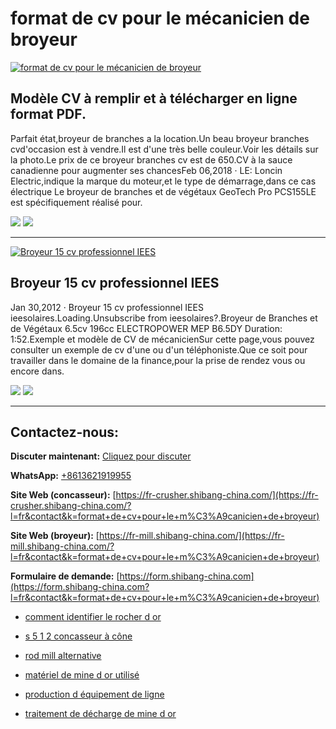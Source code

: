 # format de cv pour le mécanicien de broyeur

<a href="https://swt.shibang-china.com/?l=fr&img&k=format+de+cv+pour+le+m%C3%A9canicien+de+broyeur" target="_blank">![format de cv pour le mécanicien de broyeur](http://static.shibang-china.com/all-800x300/696.jpg)</a>

## Modèle CV à remplir et à télécharger en ligne format PDF.
Parfait état,broyeur de branches a la location.Un beau broyeur branches cvd'occasion est à vendre.Il est d'une très belle couleur.Voir les détails sur la photo.Le prix de ce broyeur branches cv est de 650.CV à la sauce canadienne pour augmenter ses chancesFeb 06,2018 · LE: Loncin Electric,indique la marque du moteur,et le type de démarrage,dans ce cas électrique Le broyeur de branches et de végétaux GeoTech Pro PCS155LE est spécifiquement réalisé pour.


<a href="https://whatsapp.shibangsoft.com/WhatsApp.php" target="_blank" title="WhatsApp">![](http://static.shibang-china.com/icon/whatsapp.png)</a> <a href="https://swt.shibang-china.com/?l=fr&icon&k=format+de+cv+pour+le+m%C3%A9canicien+de+broyeur" target="_blank">![](http://static.shibang-china.com/icon/chat-fr.png)</a>

---

<a href="https://swt.shibang-china.com/?l=fr&img&k=format+de+cv+pour+le+m%C3%A9canicien+de+broyeur" target="_blank">![Broyeur 15 cv professionnel IEES](http://static.shibang-china.com/all-800x300/819.jpg)</a>

## Broyeur 15 cv professionnel IEES
Jan 30,2012 · Broyeur 15 cv professionnel IEES ieesolaires.Loading.Unsubscribe from ieesolaires?.Broyeur de Branches et de Végétaux 6.5cv 196cc ELECTROPOWER MEP B6.5DY Duration: 1:52.Exemple et modèle de CV de mécanicienSur cette page,vous pouvez consulter un exemple de cv d'une ou d'un téléphoniste.Que ce soit pour travailler dans le domaine de la finance,pour la prise de rendez vous ou encore dans.


<a href="https://whatsapp.shibangsoft.com/WhatsApp.php" target="_blank" title="WhatsApp">![](http://static.shibang-china.com/icon/whatsapp.png)</a> <a href="https://swt.shibang-china.com/?l=fr&icon&k=format+de+cv+pour+le+m%C3%A9canicien+de+broyeur" target="_blank">![](http://static.shibang-china.com/icon/chat-fr.png)</a>

---
## Contactez-nous:

**Discuter maintenant:** [Cliquez pour discuter](https://swt.shibang-china.com?l=fr&contact&k=format+de+cv+pour+le+m%C3%A9canicien+de+broyeur)

**WhatsApp:**  [+8613621919955](https://whatsapp.shibangsoft.com/WhatsApp.php)

**Site Web (concasseur):** [https://fr-crusher.shibang-china.com/](https://fr-crusher.shibang-china.com/?l=fr&contact&k=format+de+cv+pour+le+m%C3%A9canicien+de+broyeur)

**Site Web (broyeur):** [https://fr-mill.shibang-china.com/](https://fr-mill.shibang-china.com/?l=fr&contact&k=format+de+cv+pour+le+m%C3%A9canicien+de+broyeur)

**Formulaire de demande:** [https://form.shibang-china.com](https://form.shibang-china.com?l=fr&contact&k=format+de+cv+pour+le+m%C3%A9canicien+de+broyeur)

* [comment identifier le rocher d or](../5/comment%20identifier%20le%20rocher%20d%20or.md)

* [s 5 1 2 concasseur à cône](../8/s%205%201%202%20concasseur%20%C3%A0%20c%C3%B4ne.md)

* [rod mill alternative](../2/rod%20mill%20alternative.md)

* [matériel de mine d or utilisé](../10/mat%C3%A9riel%20de%20mine%20d%20or%20utilis%C3%A9.md)

* [production d équipement de ligne](../9/production%20d%20%C3%A9quipement%20de%20ligne.md)

* [traitement de décharge de mine d or](../5/traitement%20de%20d%C3%A9charge%20de%20mine%20d%20or.md)